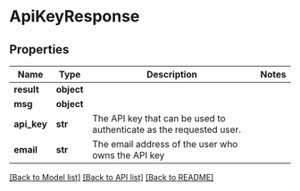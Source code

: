# ApiKeyResponse


## Properties
Name | Type | Description | Notes
------------ | ------------- | ------------- | -------------
**result** | **object** |  | 
**msg** | **object** |  | 
**api_key** | **str** | The API key that can be used to authenticate as the requested user.  | 
**email** | **str** | The email address of the user who owns the API key  | 

[[Back to Model list]](../README.md#documentation-for-models) [[Back to API list]](../README.md#documentation-for-api-endpoints) [[Back to README]](../README.md)


